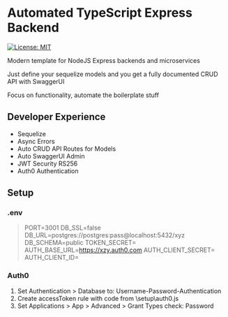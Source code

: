 # Automated TypeScript Express Backend

[![License: MIT](https://img.shields.io/badge/License-MIT-yellow.svg)](https://opensource.org/licenses/MIT)

Modern template for NodeJS Express backends and microservices

Just define your sequelize models and you get a fully documented CRUD API with SwaggerUI

Focus on functionality, automate the boilerplate stuff

## Developer Experience

- Sequelize
- Async Errors
- Auto CRUD API Routes for Models
- Auto SwaggerUI Admin
- JWT Security RS256
- Auth0 Authentication

## Setup

### .env

> PORT=3001
> DB_SSL=false
> DB_URL=postgres://postgres:pass@localhost:5432/xyz
> DB_SCHEMA=public
> TOKEN_SECRET=
> AUTH_BASE_URL=https://xzy.auth0.com
> AUTH_CLIENT_SECRET=
> AUTH_CLIENT_ID=

### Auth0

1. Set Authentication > Database to: Username-Password-Authentication
2. Create accessToken rule with code from \setup\auth0.js
3. Set Applications > App > Advanced > Grant Types check: Password
